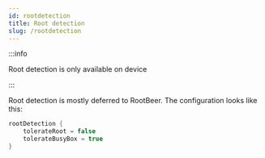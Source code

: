 ```yaml
---
id: rootdetection
title: Root detection
slug: /rootdetection
---
```


:::info

Root detection is only available on device

:::

Root detection is mostly deferred to RootBeer. The configuration looks like this:

```kotlin
rootDetection {
    tolerateRoot = false
    tolerateBusyBox = true
}
```
